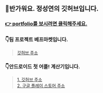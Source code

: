 ## 👋반가워요. 정성연의 깃허브입니다.   
      
### <a href="https://devjsy0897.github.io/devjsy0897/main">👉 portfolio를 보시려면 클릭해주세요. </a>

### 👇팀 프로젝트 베프마켓입니다.
> <a href="https://github.com/sowon-dev/bestPriceMarket">깃허브 주소</a>

### 👇안드로이드 첫 어플! 계산기입니다.      
> <a href="https://github.com/devjsy0897/Cal">1. 깃허브 주소</a>      
> <a href="https://play.google.com/store/apps/details?id=com.jsy.cal&hl=ko">2. 구글 플레이 스토어 주소</a>

